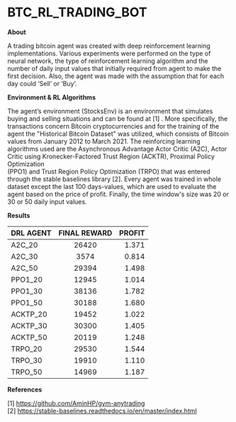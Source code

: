 # BTC_RL_TRADING_BOT

**About**

A trading bitcoin agent was created with deep reinforcement learning implementations. Various experiments were performed on the type of neural network, the type of reinforcement
learning algorithm and the number of daily input values that initially required from agent to make the first decision. Also, the agent was made with the assumption that for each 
day could ‘Sell’ or ‘Buy’. 

**Environment & RL Algorithms**

The agent’s environment (StocksEnv) is an environment that simulates buying and selling situations and can be found at [1] . More specifically,  the transactions concern Bitcoin 
cryptocurrencies and for the training of the agent the "Historical Bitcoin Dataset" was utilized, which consists of Bitcoin values from January 2012 to March 2021. The 
reinforcing learning algorithms used are the Asynchronous Advantage Actor Critic (A2C), Actor Critic using Kronecker-Factored Trust Region (ACKTR),  Proximal Policy Optimization  
(PPO1) and Trust Region Policy Optimization (TRPO) that was entered through the stable baselines library [2]. Every  agent was trained in whole dataset  except the last 100 
days-values, which are used to evaluate the agent based on the  price of profit. Finally, the time window's size was 20 or 30 or 50 daily input values.

**Results**

|DRL AGENT	   |  FINAL REWARD	|        PROFIT |
| :---         |     :---:      |          ---: |
| A2C_20	|26420	|1.371|
|A2C_30	|3574	|0.814|
|A2C_50	|29394	|1.498|
|PPO1_20	|12945	|1.014|
|PPO1_30	|38136	|1.782|
|PPO1_50	|30188|	1.680|
|ACKTP_20	|19452|	1.022|
|ACKTP_30	|30300|	1.405|
|ACKTP_50	|20119|	1.248|
|TRPO_20	|29530	|1.544|
|TRPO_30	|19910	|1.110|
|TRPO_50	|14969	|1.187|

**References**

[1]   https://github.com/AminHP/gym-anytrading  
[2]   https://stable-baselines.readthedocs.io/en/master/index.html 
